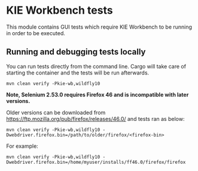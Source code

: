 # KIE Workbench tests

This module contains GUI tests which require KIE Workbench to be running in order to be executed.

## Running and debugging tests locally

You can run tests directly from the command line.
Cargo will take care of starting the container and the tests will be run afterwards.

```
mvn clean verify -Pkie-wb,wildfly10
```

**Note, Selenium 2.53.0 requires Firefox 46 and is incompatible with later versions.**

Older versions can be downloaded from https://ftp.mozilla.org/pub/firefox/releases/46.0/ and tests ran as below:

```
mvn clean verify -Pkie-wb,wildfly10 -Dwebdriver.firefox.bin=/path/to/older/firefox/<firefox-bin>
```

For example:
```
mvn clean verify -Pkie-wb,wildfly10 -Dwebdriver.firefox.bin=/home/myuser/installs/ff46.0/firefox/firefox
```
